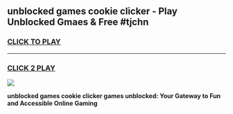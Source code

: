 
## unblocked games cookie clicker - Play Unblocked Gmaes & Free #tjchn
<h3>
<a href="https://news.freeplayer.one?title=unblocked_games_cookie_clicker&ref=03M">CLICK TO PLAY</a></h3>
<hr>

<h3>
<a href="https://news.freeplayer.one?title=unblocked_games_cookie_clicker&ref=03M">CLICK 2 PLAY</a>
  
</h3>

<a href="https://news.freeplayer.one?title=unblocked_games_cookie_clicker&ref=03M"><img src="https://clearcache.store/games.png"></a>


**unblocked games cookie clicker games unblocked: Your Gateway to Fun and Accessible Online Gaming**
